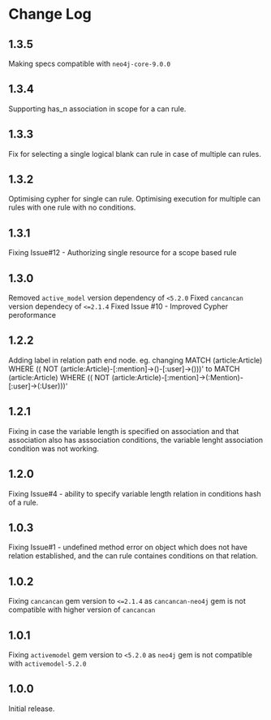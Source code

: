 # Change Log

## 1.3.5

Making specs compatible with `neo4j-core-9.0.0` 

## 1.3.4

Supporting has_n association in scope for a can rule.

## 1.3.3

Fix for selecting a single logical blank can rule in case of multiple can rules.

## 1.3.2

Optimising cypher for single can rule.
Optimising execution for multiple can rules with one rule with no conditions.

## 1.3.1

Fixing Issue#12 - Authorizing single resource for a scope based rule

## 1.3.0

Removed `active_model` version dependency of `<5.2.0`
Fixed `cancancan` version dependecy of `<=2.1.4`
Fixed Issue #10 - Improved Cypher peroformance

## 1.2.2

Adding label in relation path end node. eg. changing MATCH (article:Article) WHERE (( NOT (article:Article)-[:mention]->()-[:user]->()))' to MATCH (article:Article) WHERE (( NOT (article:Article)-[:mention]->(:Mention)-[:user]->(:User)))'

## 1.2.1

Fixing in case the variable length is specified on association and that association also has asssociation conditions, the variable lenght association condition was not working.

## 1.2.0

Fixing Issue#4 - ability to specify variable length relation in conditions hash of a rule.

## 1.0.3

Fixing Issue#1 - undefined method error on object which does not have relation established, and the can rule containes conditions on that relation.

## 1.0.2

Fixing `cancancan` gem version to `<=2.1.4` as `cancancan-neo4j` gem is not compatible with higher version of  `cancancan`

## 1.0.1

Fixing `activemodel` gem version to `<5.2.0` as `neo4j` gem is not compatible with `activemodel-5.2.0`

## 1.0.0

Initial release.


